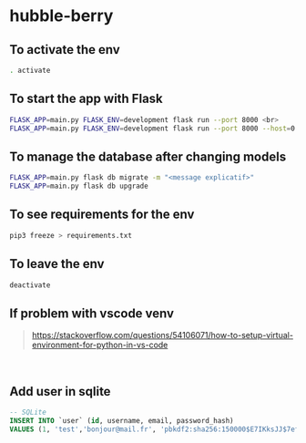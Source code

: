 # hubble-berry


## To activate the env

```sh
. activate
```
## To start the app with Flask

```sh
FLASK_APP=main.py FLASK_ENV=development flask run --port 8000 <br>
FLASK_APP=main.py FLASK_ENV=development flask run --port 8000 --host=0.0.0.0 
```

## To manage the database after changing models

```sh
FLASK_APP=main.py flask db migrate -m "<message explicatif>"
FLASK_APP=main.py flask db upgrade
```


## To see requirements for the env

```sh
pip3 freeze > requirements.txt
```

## To leave the env

```sh
deactivate
```

## If problem with vscode venv

> https://stackoverflow.com/questions/54106071/how-to-setup-virtual-environment-for-python-in-vs-code

<br>

## Add user in sqlite

```sql
-- SQLite
INSERT INTO `user` (id, username, email, password_hash)
VALUES (1, 'test','bonjour@mail.fr', 'pbkdf2:sha256:150000$E7IKksJJ$7efee81204352ecfe031ae666716a9475cfd0a550658097e8181f388e6050e54');
```
